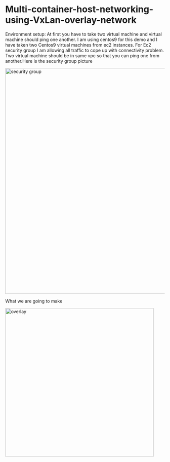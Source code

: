# Multi-container-host-networking-using-VxLan-overlay-network
Environment setup: At first you have to take two virtual machine and virtual machine should ping one another. I am using centos9 for this demo and I have taken two Centos9 virtual machines from ec2 instances. For Ec2 security group I am allowing all traffic to cope up with connectivity problem. Two virtual machine should be in same vpc so that you can ping one from another.Here is the security group picture


<img width="713" alt="security group" src="https://github.com/nobelrakib/Multi-container-host-networking-using-VxLan-overlay-network/assets/53372696/3c7c55d0-5299-4a26-842d-995a45daf819">

What we are going to make

<img width="469" alt="overlay" src="https://github.com/nobelrakib/Multi-container-host-networking-using-VxLan-overlay-network/assets/53372696/f40301cd-a041-4b8e-ad64-03957a5601bd">

